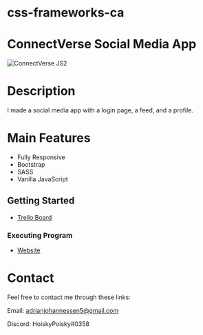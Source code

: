 # css-frameworks-ca

# ConnectVerse Social Media App

![ConnectVerse JS2](https://github.com/Noroff-FEU-Assignments/project-exam-1-AdrianMikk/assets/113434165/dce76ae5-076e-4115-9917-9a101b4002c3)

# Description

I made a social media app with a login page, a feed, and a profile.

# Main Features

- Fully Responsive
- Bootstrap
- SASS
- Vanilla JavaScript

## Getting Started

* [Trello Board](https://trello.com/invite/b/hjWVhh2G/ATTI8d895d150c131ae7c886c6142f47667d340843D8/javascript-2)

### Executing Program

* [Website](https://neon-kulfi-f933b1.netlify.app/)


# Contact

Feel free to contact me through these links:

Email: adrianjohannessen5@gmail.com

Discord: HoiskyPoisky#0358
